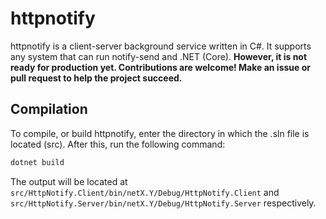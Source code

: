 # httpnotify

httpnotify is a client-server background service written in C#.
It supports any system that can run notify-send and .NET (Core).
**However, it is not ready for production yet. Contributions are welcome! Make an issue or pull request to help the project succeed.**

## Compilation
To compile, or build httpnotify, enter the directory in which the .sln file is located (src).
After this, run the following command:
```bash
dotnet build
```

The output will be located at `src/HttpNotify.Client/bin/netX.Y/Debug/HttpNotify.Client` and
`src/HttpNotify.Server/bin/netX.Y/Debug/HttpNotify.Server` respectively.
